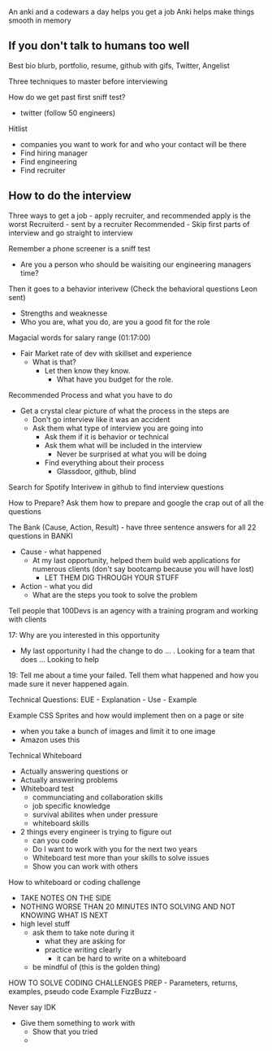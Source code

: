 An anki and a codewars a day helps you get a job
Anki helps make things smooth in memory

## If you don't talk to humans too well

Best bio blurb, portfolio, resume, github with gifs, Twitter, Angelist

Three techniques to master before interviewing

How do we get past first sniff test?

- twitter (follow 50 engineers)

Hitlist

- companies you want to work for and who your contact will be there
- Find hiring manager
- Find engineering
- Find recruiter

## How to do the interview

Three ways to get a job - apply recruiter, and recommended
apply is the worst
Recruiterd - sent by a recruiter
Recommended - Skip first parts of interview and go straight to interview

Remember a phone screener is a sniff test

- Are you a person who should be waisiting our engineering managers time?

Then it goes to a behavior interivew
(Check the behavioral questions Leon sent)

- Strengths and weaknesse
- Who you are, what you do, are you a good fit for the role

Magacial words for salary range
(01:17:00)

- Fair Market rate of dev with skillset and experience
  - What is that?
    - Let then know they know.
      - What have you budget for the role.

Recommended Process and what you have to do

- Get a crystal clear picture of what the process in the steps are
  - Don't go interview like it was an accident
  - Ask them what type of interview you are going into
    - Ask them if it is behavior or technical
    - Ask them what will be included in the interview
      - Never be surprised at what you will be doing
    - Find everything about their process
      - Glassdoor, github, blind

Search for Spotify Interivew in github to find interview questions

How to Prepare?
Ask them how to prepare and google the crap out of all the questions

The Bank (Cause, Action, Result) - have three sentence answers for all 22 questions in BANKI

- Cause - what happened
  - At my last opportunity, helped them build web applications for numerous clients (don't say bootcamp because you will have lost)
    - LET THEM DIG THROUGH YOUR STUFF
- Action - what you did
  - What are the steps you took to solve the problem

Tell people that 100Devs is an agency with a training program and working with clients

17: Why are you interested in this opportunity

- My last opportunity I had the change to do ... . Looking for a team that does ... Looking to help

19: Tell me about a time your failed.
Tell them what happened and how you made sure it never happened again.

Technical Questions:
EUE - Explanation - Use - Example

Example
CSS Sprites and how would implement then on a page or site

- when you take a bunch of images and limit it to one image
- Amazon uses this

Technical Whiteboard

- Actually answering questions
  or
- Actually answering problems
- Whiteboard test
  - communciating and collaboration skills
  - job specific knowledge
  - survival abilites when under pressure
  - whiteboard skills
- 2 things every engineer is trying to figure out
  - can you code
  - Do I want to work with you for the next two years
  - Whiteboard test more than your skills to solve issues
  - Show you can work with others

How to whiteboard or coding challenge

- TAKE NOTES ON THE SIDE
- NOTHING WORSE THAN 20 MINUTES INTO SOLVING AND NOT KNOWING WHAT IS NEXT
- high level stuff
  - ask them to take note during it
    - what they are asking for
    - practice writing clearly
      - it can be hard to write on a whiteboard
  - be mindful of (this is the golden thing)

HOW TO SOLVE CODING CHALLENGES
PREP - Parameters, returns, examples, pseudo code
Example FizzBuzz -

Never say IDK
- Give them something to work with
  - Show that you tried
  - 